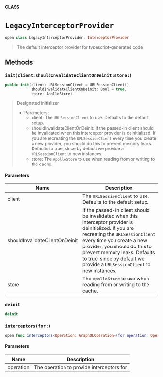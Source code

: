 **CLASS**

# `LegacyInterceptorProvider`

```swift
open class LegacyInterceptorProvider: InterceptorProvider
```

> The default interceptor provider for typescript-generated code

## Methods
### `init(client:shouldInvalidateClientOnDeinit:store:)`

```swift
public init(client: URLSessionClient = URLSessionClient(),
            shouldInvalidateClientOnDeinit: Bool = true,
            store: ApolloStore)
```

> Designated initializer
>
> - Parameters:
>   - client: The `URLSessionClient` to use. Defaults to the default setup.
>   - shouldInvalidateClientOnDeinit: If the passed-in client should be invalidated when this interceptor provider is deinitialized. If you are recreating the `URLSessionClient` every time you create a new provider, you should do this to prevent memory leaks. Defaults to true, since by default we provide a `URLSessionClient` to new instances.
>   - store: The `ApolloStore` to use when reading from or writing to the cache.

#### Parameters

| Name | Description |
| ---- | ----------- |
| client | The `URLSessionClient` to use. Defaults to the default setup. |
| shouldInvalidateClientOnDeinit | If the passed-in client should be invalidated when this interceptor provider is deinitialized. If you are recreating the `URLSessionClient` every time you create a new provider, you should do this to prevent memory leaks. Defaults to true, since by default we provide a `URLSessionClient` to new instances. |
| store | The `ApolloStore` to use when reading from or writing to the cache. |

### `deinit`

```swift
deinit
```

### `interceptors(for:)`

```swift
open func interceptors<Operation: GraphQLOperation>(for operation: Operation) -> [ApolloInterceptor]
```

#### Parameters

| Name | Description |
| ---- | ----------- |
| operation | The operation to provide interceptors for |
